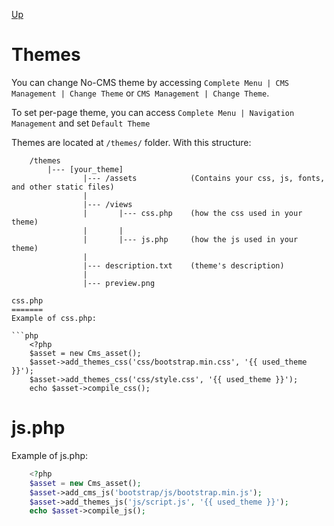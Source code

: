 [Up](../tutorial.md)

Themes
======
You can change No-CMS theme by accessing `Complete Menu | CMS Management | Change Theme` or `CMS Management | Change Theme`.

To set per-page theme, you can access `Complete Menu | Navigation Management` and set `Default Theme`

Themes are located at `/themes/` folder. With this structure:
```
    /themes
        |--- [your_theme]
                |--- /assets            (Contains your css, js, fonts, and other static files)
                |
                |--- /views
                |       |--- css.php    (how the css used in your theme)
                |       |
                |       |--- js.php     (how the js used in your theme)
                |
                |--- description.txt    (theme's description)
                |
                |--- preview.png

css.php
=======
Example of css.php:

```php
    <?php
    $asset = new Cms_asset();
    $asset->add_themes_css('css/bootstrap.min.css', '{{ used_theme }}');
    $asset->add_themes_css('css/style.css', '{{ used_theme }}');
    echo $asset->compile_css();
```

js.php
=======
Example of js.php:

```php
    <?php
    $asset = new Cms_asset();
    $asset->add_cms_js('bootstrap/js/bootstrap.min.js');
    $asset->add_themes_js('js/script.js', '{{ used_theme }}');
    echo $asset->compile_js();
```

